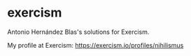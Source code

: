 # exercism

Antonio Hernández Blas's solutions for Exercism.

My profile at Exercism: <https://exercism.io/profiles/nihilismus>

